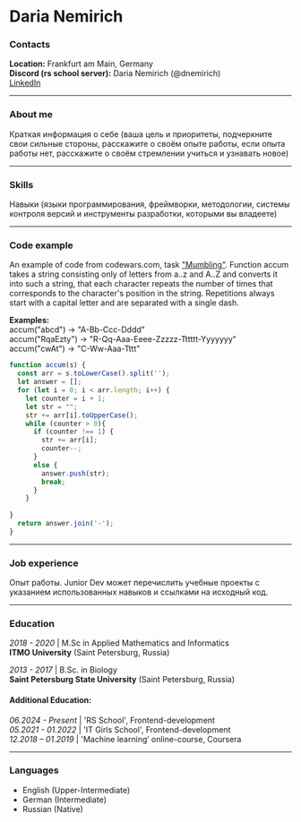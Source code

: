 # Daria Nemirich

### Contacts

**Location:** Frankfurt am Main, Germany\
**Discord (rs school server):** Daria Nemirich (@dnemirich)\
[LinkedIn](https://www.linkedin.com/in/daria-nemirich-718a93233/)


---
### About me
Краткая информация о себе (ваша цель и приоритеты, подчеркните свои сильные стороны, расскажите о своём опыте работы, если опыта работы нет, расскажите о своём стремлении учиться и узнавать новое)

---
### Skills
Навыки (языки программирования, фреймворки, методологии, системы контроля версий и инструменты разработки, которыми вы владеете)

---
### Code example

An example of code from codewars.com, task ["Mumbling"](https://www.codewars.com/kata/5667e8f4e3f572a8f2000039).
Function accum takes a string consisting only of letters from a..z and A..Z and converts it into such a string, that each character repeats the number of times that corresponds to the character's position in the string. Repetitions always start with a capital letter and are separated with a single dash.

**Examples:**\
accum("abcd") -> "A-Bb-Ccc-Dddd"\
accum("RqaEzty") -> "R-Qq-Aaa-Eeee-Zzzzz-Tttttt-Yyyyyyy"\
accum("cwAt") -> "C-Ww-Aaa-Tttt"

``` js
function accum(s) {
  const arr = s.toLowerCase().split('');
  let answer = [];
  for (let i = 0; i < arr.length; i++) {
    let counter = i + 1;
    let str = "";
    str += arr[i].toUpperCase();
    while (counter > 0){
      if (counter !== 1) {
        str += arr[i];
        counter--;
      } 
      else {
        answer.push(str);
        break;
      }
    }
   
}
  return answer.join('-');
}
```

---
### Job experience 
Опыт работы. Junior Dev может перечислить учебные проекты с указанием использованных навыков и ссылками на исходный код.

---
### Education

_2018 - 2020_  | M.Sc in Applied Mathematics and Informatics \
**ITMO University** (Saint Petersburg, Russia)

_2013 - 2017_  | B.Sc. in Biology \
**Saint Petersburg State University** (Saint Petersburg, Russia)

#### Additional Education:
_06.2024 - Present_   | 'RS School', Frontend-development\
_05.2021 - 01.2022_   | 'IT Girls School', Frontend-development\
_12.2018 – 01.2019_ | 'Machine learning’ online-course, Coursera

---
### Languages

- English (Upper-Intermediate)
- German (Intermediate)
- Russian (Native)
